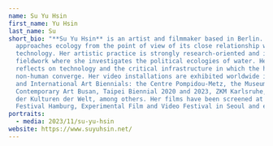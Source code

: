 ```yaml
---
name: Su Yu Hsin
first_name: Yu Hsin
last_name: Su
short_bio: "**Su Yu Hsin** is an artist and filmmaker based in Berlin. She
  approaches ecology from the point of view of its close relationship with
  technology. Her artistic practice is strongly research-oriented and involves
  fieldwork where she investigates the political ecologies of water. Her work
  reflects on technology and the critical infrastructure in which the human and
  non-human converge. Her video installations are exhibited worldwide in museums
  and International Art Biennials: the Centre Pompidou-Metz, the Museum of
  Contemporary Art Busan, Taipei Biennial 2020 and 2023, ZKM Karlsruhe, and Haus
  der Kulturen der Welt, among others. Her films have been screened at Kurzfilm
  Festival Hamburg, Experimental Film and Video Festival in Seoul and e-flux."
portraits:
  - media: 2023/11/su-yu-hsin
website: https://www.suyuhsin.net/
---
```

